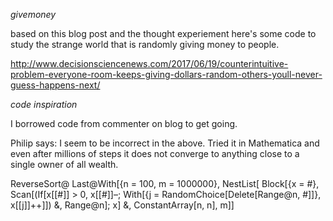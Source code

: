 *givemoney*

based on this blog post and the thought experiement here's some code to study the strange world that is randomly giving money to people.

http://www.decisionsciencenews.com/2017/06/19/counterintuitive-problem-everyone-room-keeps-giving-dollars-random-others-youll-never-guess-happens-next/

*code inspiration*

I borrowed code from commenter on blog to get going.

Philip says:
I seem to be incorrect in the above. Tried it in Mathematica and even after millions of steps it does not converge to anything close to a single owner of all wealth.

ReverseSort@
Last@With[{n = 100, m = 1000000},
NestList[
Block[{x = #},
Scan[(If[x[[#]] > 0, x[[#]]–;
With[{j = RandomChoice[Delete[Range@n, #]]}, x[[j]]++]]) &,
Range@n]; x] &, ConstantArray[n, n], m]]
